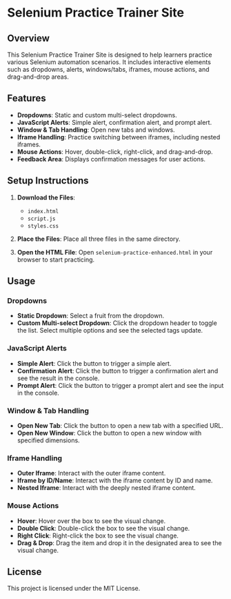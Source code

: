 
# Selenium Practice Trainer Site

## Overview
This Selenium Practice Trainer Site is designed to help learners practice various Selenium automation scenarios. It includes interactive elements such as dropdowns, alerts, windows/tabs, iframes, mouse actions, and drag-and-drop areas.

## Features
- **Dropdowns**: Static and custom multi-select dropdowns.
- **JavaScript Alerts**: Simple alert, confirmation alert, and prompt alert.
- **Window & Tab Handling**: Open new tabs and windows.
- **Iframe Handling**: Practice switching between iframes, including nested iframes.
- **Mouse Actions**: Hover, double-click, right-click, and drag-and-drop.
- **Feedback Area**: Displays confirmation messages for user actions.

## Setup Instructions
1. **Download the Files**:
   - `index.html`
   - `script.js`
   - `styles.css`

2. **Place the Files**:
   Place all three files in the same directory.

3. **Open the HTML File**:
   Open `selenium-practice-enhanced.html` in your browser to start practicing.

## Usage
### Dropdowns
- **Static Dropdown**: Select a fruit from the dropdown.
- **Custom Multi-select Dropdown**: Click the dropdown header to toggle the list. Select multiple options and see the selected tags update.

### JavaScript Alerts
- **Simple Alert**: Click the button to trigger a simple alert.
- **Confirmation Alert**: Click the button to trigger a confirmation alert and see the result in the console.
- **Prompt Alert**: Click the button to trigger a prompt alert and see the input in the console.

### Window & Tab Handling
- **Open New Tab**: Click the button to open a new tab with a specified URL.
- **Open New Window**: Click the button to open a new window with specified dimensions.

### Iframe Handling
- **Outer Iframe**: Interact with the outer iframe content.
- **Iframe by ID/Name**: Interact with the iframe content by ID and name.
- **Nested Iframe**: Interact with the deeply nested iframe content.

### Mouse Actions
- **Hover**: Hover over the box to see the visual change.
- **Double Click**: Double-click the box to see the visual change.
- **Right Click**: Right-click the box to see the visual change.
- **Drag & Drop**: Drag the item and drop it in the designated area to see the visual change.

## License
This project is licensed under the MIT License.
